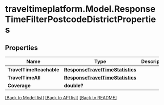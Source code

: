 # traveltimeplatform.Model.ResponseTimeFilterPostcodeDistrictProperties
## Properties

Name | Type | Description | Notes
------------ | ------------- | ------------- | -------------
**TravelTimeReachable** | [**ResponseTravelTimeStatistics**](ResponseTravelTimeStatistics.md) |  | [optional] 
**TravelTimeAll** | [**ResponseTravelTimeStatistics**](ResponseTravelTimeStatistics.md) |  | [optional] 
**Coverage** | **double?** |  | [optional] 

[[Back to Model list]](../README.md#documentation-for-models) [[Back to API list]](../README.md#documentation-for-api-endpoints) [[Back to README]](../README.md)

